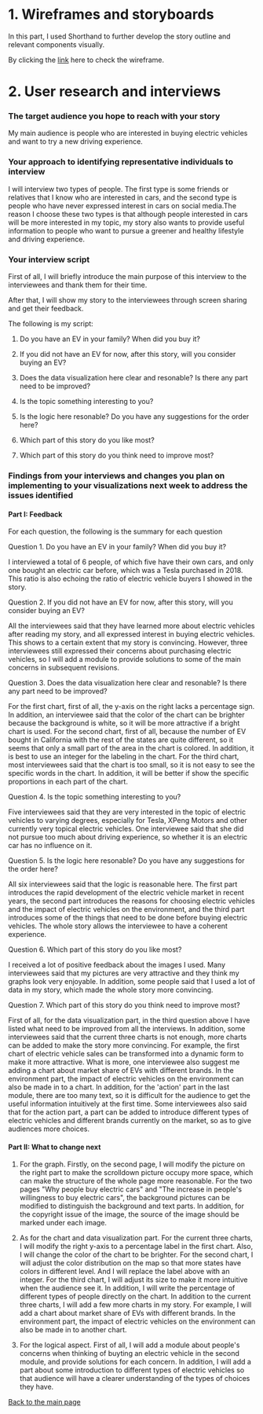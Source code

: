 # 1. Wireframes and storyboards
In this part, I used Shorthand to further develop the story outline and relevant components visually.

By clicking the [link](https://preview.shorthand.com/ku2cnPZd3PEhcHDA) here to check the wireframe.

# 2. User research and interviews
### The target audience you hope to reach with your story
My main audience is people who are interested in buying electric vehicles and want to try a new driving experience.

### Your approach to identifying representative individuals to interview
I will interview two types of people. The first type is some friends or relatives that I know who are interested in cars, and the second type is people who have never expressed interest in cars on social media.The reason I choose these two types is that although people interested in cars will be more interested in my topic, my story also wants to provide useful information to people who want to pursue a greener and healthy lifestyle and driving experience.

### Your interview script
First of all, I will briefly introduce the main purpose of this interview to the interviewees and thank them for their time.

After that, I will show my story to the interviewees through screen sharing and get their feedback.

The following is my script:

1. Do you have an EV in your family? When did you buy it? 

2. If you did not have an EV for now, after this story, will you consider buying an EV?

3. Does the data visualization here clear and resonable? Is there any part need to be improved?

4. Is the topic something interesting to you?

5. Is the logic here resonable? Do you have any suggestions for the order here?

6. Which part of this story do you like most?

7. Which part of this story do you think need to improve most?




### Findings from your interviews and changes you plan on implementing to your visualizations next week to address the issues identified
#### Part I: Feedback

For each question, the following is the summary for each question

Question 1. Do you have an EV in your family? When did you buy it? 

I interviewed a total of 6 people, of which five have their own cars, and only one bought an electric car before, which was a Tesla purchased in 2018. This ratio is also echoing the ratio of electric vehicle buyers I showed in the story.

Question 2. If you did not have an EV for now, after this story, will you consider buying an EV?

All the interviewees said that they have learned more about electric vehicles after reading my story, and all expressed interest in buying electric vehicles. This shows to a certain extent that my story is convincing. However, three interviewees still expressed their concerns about purchasing electric vehicles, so I will add a module to provide solutions to some of the main concerns in subsequent revisions.

Question 3. Does the data visualization here clear and resonable? Is there any part need to be improved?

For the first chart, first of all, the y-axis on the right lacks a percentage sign. In addition, an interviewee said that the color of the chart can be brighter because the background is white, so it will be more attractive if a bright chart is used. For the second chart, first of all, because the number of EV bought in California with the rest of the states are quite different, so it seems that only a small part of the area in the chart is colored. In addition, it is best to use an integer for the labeling in the chart. For the third chart, most interviewees said that the chart is too small, so it is not easy to see the specific words in the chart. In addition, it will be better if show the specific proportions in each part of the chart.

Question 4. Is the topic something interesting to you?

Five interviewees said that they are very interested in the topic of electric vehicles to varying degrees, especially for Tesla, XPeng Motors and other currently very topical electric vehicles. One interviewee said that she did not pursue too much about driving experience, so whether it is an electric car has no influence on it.

Question 5. Is the logic here resonable? Do you have any suggestions for the order here?

All six interviewees said that the logic is reasonable here. The first part introduces the rapid development of the electric vehicle market in recent years, the second part introduces the reasons for choosing electric vehicles and the impact of electric vehicles on the environment, and the third part introduces some of the things that need to be done before buying electric vehicles. The whole story allows the interviewee to have a coherent experience.

Question 6. Which part of this story do you like most?

I received a lot of positive feedback about the images I used. Many interviewees said that my pictures are very attractive and they think my graphs look very enjoyable. In addition, some people said that I used a lot of data in my story, which made the whole story more convincing.

Question 7. Which part of this story do you think need to improve most?

First of all, for the data visualization part, in the third question above I have listed what need to be improved from all the interviews. In addition, some interviewees said that the current three charts is not enough, more charts can be added to make the story more convincing. For example, the first chart of electric vehicle sales can be transformed into a dynamic form to make it more attractive. What is more, one interviewee also suggest me adding a chart about market share of EVs with different brands. In the environment part, the impact of electric vehicles on the environment can also be made in to a chart. In addition, for the 'action' part in the last module, there are too many text, so it is difficult for the audience to get the useful information intuitively at the first time. Some interviewees  also said that for the action part, a part can be added to introduce different types of electric vehicles and different brands currently on the market, so as to give audiences more choices.


#### Part II: What to change next

1. For the graph. Firstly, on the second page, I will modify the picture on the right part to make the scrolldown picture occupy more space, which can make the structure of the whole page more reasonable. For the two pages "Why people buy electric cars" and "The increase in people's willingness to buy electric cars", the background pictures can be modified to distinguish the background and text parts. In addition, for the copyright issue of the image, the source of the image should be marked under each image.

2. As for the chart and data visualization part. For the current three charts, I will modify the right y-axis to a percentage label in the first chart. Also, I will change the color of the chart to be brighter. For the second chart, I will adjust the color distribution on the map so that more states have colors in different level. And I will replace the label above with an integer. For the third chart, I will adjust its size to make it more intuitive when the audience see it. In addition, I will write the percentage of different types of people directly on the chart. In addition to the current three charts, I will add a few more charts in my story. For example, I will add a chart about market share of EVs with different brands. In the environment part, the impact of electric vehicles on the environment can also be made in to another chart.

3. For the logical aspect. First of all, I will add a module about people's concerns when thinking of buyting an electric vehicle in the second module, and provide solutions for each concern. In addition, I will add a part about some introduction to different types of electric vehicles so that audience will have a clearer understanding of the types of choices they have.


[Back to the main page](/README.md)
